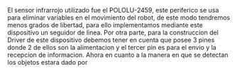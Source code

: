 El sensor infrarrojo utilizado fue el POLOLU-2459, este periferico se usa para eliminar variables en el movimiento del robot, de este modo tendremos menos grados de libertad, para ello implementamos mediante este dispositivo un seguidor de linea. Por otra parte, para la construccion del Driver de este dispositivo debemos tener en cuenta que posee 3 pines donde 2 de ellos son la alimentacion y el tercer pin es para el envio y la recepcion de informacion. Ahora en cuanto a la manera en que se detectan los objetos estara dado por 
